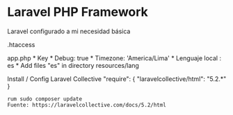 # Laravel PHP Framework

Laravel configurado a mi necesidad básica

.htaccess

app.php
    * Key
    * Debug: true
    * Timezone: 'America/Lima'
    * Lenguaje local : es
    * Add files "es" in directory resources/lang

Install / Config Laravel Collective
    "require": {
        "laravelcollective/html": "5.2.*"
    }

    rum sudo composer update
    Fuente: https://laravelcollective.com/docs/5.2/html
